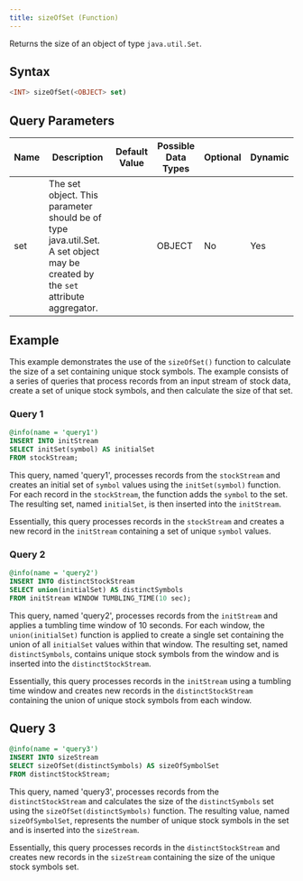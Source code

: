 ```yaml
---
title: sizeOfSet (Function)
---
```


Returns the size of an object of type `java.util.Set`.

## Syntax

```sql
<INT> sizeOfSet(<OBJECT> set)
```

## Query Parameters

| Name | Description        | Default Value | Possible Data Types | Optional | Dynamic |
|------|-----------------------------|---------------|---------------------|----------|---------|
| set  | The set object. This parameter should be of type java.util.Set. A set object may be created by the `set` attribute aggregator. |            | OBJECT    | No       | Yes     |

## Example

This example demonstrates the use of the `sizeOfSet()` function to calculate the size of a set containing unique stock symbols. The example consists of a series of queries that process records from an input stream of stock data, create a set of unique stock symbols, and then calculate the size of that set.

### Query 1

```sql
@info(name = 'query1')
INSERT INTO initStream
SELECT initSet(symbol) AS initialSet
FROM stockStream;
```

This query, named 'query1', processes records from the `stockStream` and creates an initial set of `symbol` values using the `initSet(symbol)` function. For each record in the `stockStream`, the function adds the `symbol` to the set. The resulting set, named `initialSet`, is then inserted into the `initStream`.

Essentially, this query processes records in the `stockStream` and creates a new record in the `initStream` containing a set of unique `symbol` values.

### Query 2

```sql
@info(name = 'query2')
INSERT INTO distinctStockStream
SELECT union(initialSet) AS distinctSymbols
FROM initStream WINDOW TUMBLING_TIME(10 sec);
```

This query, named 'query2', processes records from the `initStream` and applies a tumbling time window of 10 seconds. For each window, the `union(initialSet)` function is applied to create a single set containing the union of all `initialSet` values within that window. The resulting set, named `distinctSymbols`, contains unique stock symbols from the window and is inserted into the `distinctStockStream`.

Essentially, this query processes records in the `initStream` using a tumbling time window and creates new records in the `distinctStockStream` containing the union of unique stock symbols from each window.

## Query 3

```sql
@info(name = 'query3')
INSERT INTO sizeStream
SELECT sizeOfSet(distinctSymbols) AS sizeOfSymbolSet
FROM distinctStockStream;
```

This query, named 'query3', processes records from the `distinctStockStream` and calculates the size of the `distinctSymbols` set using the `sizeOfSet(distinctSymbols)` function. The resulting value, named `sizeOfSymbolSet`, represents the number of unique stock symbols in the set and is inserted into the `sizeStream`.

Essentially, this query processes records in the `distinctStockStream` and creates new records in the `sizeStream` containing the size of the unique stock symbols set.
